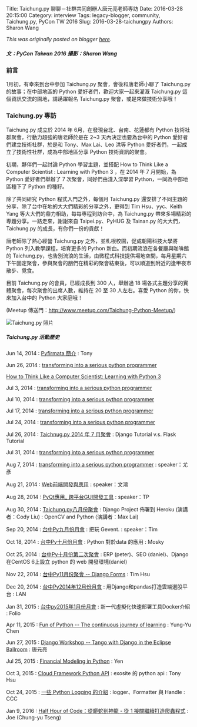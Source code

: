 Title: Taichung.py 聊聊－社群共同創辦人唐元亮老師専訪
Date: 2016-03-28 20:15:00
Category: interview
Tags: legacy-blogger, community, Taichung.py, PyCon TW 2016
Slug: 2016-03-28-taichungpy
Authors: Sharon Wang

*This was originally posted on blogger [here](https://pycontw.blogspot.com/2016/03/taichungpy.html)*.

<!--more-->

##### 文：PyCon Taiwan 2016  攝影：Sharon Wang


### 前言

 1月初，有幸來到台中參加 Taichung.py 聚會，會後和唐老師小聊了 Taichung.py 的故事；在中部地區的 Python 愛好者們，歡迎大家一起來灌溉 Taichung.py 這個資訊交流的園地，請踴躍報名
 Taichung.py 聚會，或是來做技術分享哦！

### Taichung.py 專訪

 Taichung.py 成立於 2014 年 6月，在發現台北、台南、花蓮都有 Python 技術社群聚會，行動力超強的唐老師於是在 2~3 天內決定也要為台中的 Python 愛好者們建立技術社群，於是和 Tony、Max
 Lai、Leo 洪等 Python 愛好者們，一起成立了技術性社群，成為中部地區分享 Python 技術資訊的聚會。


 初期，夥伴們一起討論 Python 學習主題，並搭配 How to Think Like a Computer Scientist : Learning with Python 3 ，在 2014 年 7 月開始，為 Python
 愛好者們舉辦了 7 次聚會，同好們由淺入深學習 Python，一同為中部地區種下了 Python 的種籽。


 除了共同研究 Python 程式入門之外，每個月 Taichung.py 還安排了不同主題的分享，除了台中在地的大大們精彩的分享之外，更得到 Tim Hsu、yyc、Keith Yang 等大大們的鼎力相助，每每専程到訪台中，為
 Taichung.py 帶來多場精彩的専題分享。一路走來，謝謝來自 Taipei.py、PyHUG 及 Tainan.py 的大大們，Taichung.py 的成長，有你們一份的貢獻！


 唐老師除了熱心經營 Taichung.py 之外，並札根校園，促成朝陽科技大學將 Python 列入教學課程，培育更多的 Python 新血。而初期流浪在各餐廳與咖啡館的
 Taichung.py，也告別流浪的生活，由微程式科技提供場地空間，每月星期六下午固定聚會，參與聚會的朋們在精彩的聚會結束後，可以順道到附近的逢甲夜市散步、覓食。


 目前 Taichung.py 的會員，已經成長到 300 人，舉辦過 18 場各式主題分享的實體聚會，每次聚會的出席人數，維持在 20 至 30 人左右。喜愛 Python 的你，快來加入台中的 Python 大家庭哦！


(Meetup 傳送門：<http://www.meetup.com/Taichung-Python-Meetup/>)


![Taichung.py 照片](https://lh3.googleusercontent.com/0WQ5zXo-MDtiSGgmcZRB-k1gAnb1EIjWFrcrDE6Gygc9H2jfXLpVxefYQ__OmNx508DXA2X4J0IBHUcTFQ_kfOGqxZmkOpLQKApOIK1MYKcAjtzy1_2i1fbOKdJlHvwfnmP3liru)

##### Taichung.py 活動歷史


Jun 14, 2014 : [Pyfirmata 簡介](http://www.meetup.com/Taichung-Python-Meetup/events/185019552/) : Tony


Jun 26, 2014 : [transforming into a serious python programmer](http://www.meetup.com/Taichung-Python-Meetup/events/189049462/)


[How to Think Like a Computer Scientist: Learning with Python 3](http://openbookproject.net/thinkcs/python/english3e/#)


Jul 3, 2014 : [transforming into a serious python programmer](http://www.meetup.com/Taichung-Python-Meetup/events/189292612/)


Jul 10, 2014 : [transforming into a serious python programmer](http://www.meetup.com/Taichung-Python-Meetup/events/189292722/)


Jul 17, 2014 : [transforming into a serious python programmer](http://www.meetup.com/Taichung-Python-Meetup/events/189139372/)


Jul 24, 2014 : [transforming into a serious python programmer](http://www.meetup.com/Taichung-Python-Meetup/events/189292792/)


Jul 26, 2014 : [Taichnug.py 2014 年 7 月聚會](http://www.meetup.com/Taichung-Python-Meetup/events/191785952/) : Django Tutorial v.s. Flask Tutorial


Jul 31, 2014 : [transforming into a serious python programmer](http://www.meetup.com/Taichung-Python-Meetup/events/189292822/)


Aug 7, 2014 : [transforming into a serious python programmer](http://www.meetup.com/Taichung-Python-Meetup/events/189292842/) : speaker：尤彥


Aug 21, 2014 : [Web前端開發與應用](http://www.meetup.com/Taichung-Python-Meetup/events/199736032/) : speaker：文鴻


Aug 28, 2014 : [PyQt應用\_ 跨平台GUI開發工具](http://www.meetup.com/Taichung-Python-Meetup/events/201098412/) : speaker：TP


Aug 30, 2014 : [Taichung.py八月份聚會](http://www.meetup.com/Taichung-Python-Meetup/events/200633182/) : Django Project 佈署到 Heroku  (演講者：Cody Liu) : OpenCV and Python  (演講者：Max Lai)


Sep 20, 2014 : [台中Py九月份月會](http://www.meetup.com/Taichung-Python-Meetup/events/201100382/) : 把玩 Gevent. : speaker：Tim


Oct 18, 2014 : [台中Py十月份月會](http://www.meetup.com/Taichung-Python-Meetup/events/209466982/) : Python 對於data 的應用 : Mosky


Oct 25, 2014 : [台中Py十月份第二次聚會](http://www.meetup.com/Taichung-Python-Meetup/events/210489062/) : ERP (peter)、SEO (daniel)、Django 在CentOS 6上設立 python 的 web 開發環境(daniel)


Nov 22, 2014  : [台中Py11月份聚會 -- Django Forms](http://www.meetup.com/Taichung-Python-Meetup/events/217754172/) : Tim Hsu


Dec 20, 2014 : [台中Py2014年12月份月會](http://www.meetup.com/Taichung-Python-Meetup/events/219062736/) : 用Django和pandas打造雲端選股平台 : LAN


Jan 31, 2015 : [台中py2015年1月份月會](http://www.meetup.com/Taichung-Python-Meetup/events/219491030/) : 新一代虛擬化快速部署工具Docker介紹 : Folio


Apr 11, 2015 : [Fun of Python -- The continuous journey of learning](http://www.meetup.com/Taichung-Python-Meetup/events/220915208/) : Yung-Yu Chen


Jun 27, 2015 : [Django Workshop -- Tango with Django in the Eclipse Ballroom](http://www.meetup.com/Taichung-Python-Meetup/events/222982564/) : 唐元亮


Jul 25, 2015 : [Financial Modeling in Python](http://www.meetup.com/Taichung-Python-Meetup/events/223568283/) : Yen


Oct 3, 2015 : [Cloud Framework Python API](http://www.meetup.com/Taichung-Python-Meetup/events/225007115/) : exosite 的 python api : Tony Hsu


Oct 24, 2015 : [一些 Python Logging 的介紹](http://www.meetup.com/Taichung-Python-Meetup/events/225664573/) : logger、Formatter 與 Handle : CCC

Jan 9, 2016 :
[Half Hour of Code：從蟒蛇到神龍 - 從 1 接關繼續打造爬蟲程式](http://www.meetup.com/Taichung-Python-Meetup/events/227386858/)
 :
Joe (Chung-yu Tseng)
